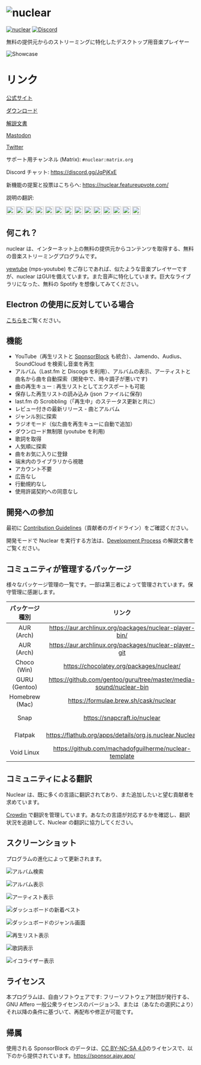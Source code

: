 # ![nuclear](https://i.imgur.com/oT1006i.png) 
[![nuclear](https://snapcraft.io//nuclear/badge.svg)](https://snapcraft.io/nuclear) [![Discord](https://img.shields.io/badge/Discord-7289DA?style=for-the-badge&logo=discord&logoColor=white)](https://discord.gg/JqPjKxE)

無料の提供元からのストリーミングに特化したデスクトップ用音楽プレイヤー

![Showcase](https://i.imgur.com/8qHu66J.png)

# リンク

[公式サイト](https://nuclear.js.org)

[ダウンロード](https://github.com/nukeop/nuclear/releases)

[解説文書](https://nukeop.gitbook.io/nuclear/)

[Mastodon](https://fosstodon.org/@nuclearplayer)

[Twitter](https://twitter.com/nuclear_player)

サポート用チャンネル (Matrix): `#nuclear:matrix.org`

Discord チャット: https://discord.gg/JqPjKxE

新機能の提案と投票はこちらへ: https://nuclear.featureupvote.com/

説明の翻訳:

<kbd>[<img title="Deutsch" alt="Deutsch (ドイツ語)" src="https://cdn.statically.io/gh/hjnilsson/country-flags/master/svg/de.svg" width="22">](README-de.md)</kbd>
<kbd>[<img title="Português" alt="Português (ポルトガル語)" src="https://cdn.statically.io/gh/hjnilsson/country-flags/master/svg/br.svg" width="22">](README-ptbr.md)</kbd>
<kbd>[<img title="Svenska" alt="Svenska" src="https://cdn.statically.io/gh/hjnilsson/country-flags/master/svg/se.svg" width="22">](README-se.md)</kbd>
<kbd>[<img title="English" alt="English (英語)" src="https://cdn.statically.io/gh/hjnilsson/country-flags/master/svg/us.svg" width="22">](../README.md)</kbd>
<kbd>[<img title="Hebrew" alt="Hebrew (ヘブライ語)" src="https://cdn.statically.io/gh/hjnilsson/country-flags/master/svg/il.svg" width="22">](README-he.md)</kbd>
<kbd>[<img title="Italiano" alt="Italiano" src="https://cdn.statically.io/gh/hjnilsson/country-flags/master/svg/it.svg" width="22">](README-it.md)</kbd>
<kbd>[<img title="Türkçe" alt="Türkçe" src="https://cdn.statically.io/gh/hjnilsson/country-flags/master/svg/tr.svg" width="22">](README-tr.md)</kbd>
<kbd>[<img title="Español" alt="Español" src="https://cdn.statically.io/gh/hjnilsson/country-flags/master/svg/es.svg" width="22">](README-es.md)</kbd>
<kbd>[<img title="Indonesia" alt="Indonesia" src="https://cdn.statically.io/gh/hjnilsson/country-flags/master/svg/id.svg" width="22">](README-id.md)</kbd>
<kbd>[<img title="Français" alt="Français (フランス語)" src="https://cdn.statically.io/gh/hjnilsson/country-flags/master/svg/fr.svg" width="22">](README-fr.md)</kbd>
<kbd>[<img title="Chinese" alt="Chinese (中国語)" src="https://cdn.statically.io/gh/hjnilsson/country-flags/master/svg/cn.svg" width="22">](README-zh-cn.md)</kbd>
<kbd>[<img title="Russian" alt="Russian" src="https://cdn.statically.io/gh/hjnilsson/country-flags/master/svg/ru.svg" width="22">](README-ru.md)</kbd>
<kbd>[<img title="Polski" alt="Polski" src="https://cdn.statically.io/gh/hjnilsson/country-flags/master/svg/pl.svg" width="22">](README-pl.md)</kbd>
<kbd>[<img title="Hindi" alt="Hindi" src="https://cdn.statically.io/gh/hjnilsson/country-flags/master/svg/in.svg" width="22">](README-hi.md)</kbd>

## 何これ？　
nuclear は、インターネット上の無料の提供元からコンテンツを取得する、無料の音楽ストリーミングプログラムです。

[yewtube](https://github.com/mps-youtube/yewtube) (mps-youtube) をご存じであれば、似たような音楽プレイヤーですが、nuclear はGUIを備えています。また音声に特化しています。巨大なライブラリになった、無料の Spotify を想像してみてください。

## Electron の使用に反対している場合
[こちらを](electron-ja.md)ご覧ください。

## 機能

- YouTube（再生リストと [SponsorBlock](https://sponsor.ajay.app/) も統合）、Jamendo、Audius、SoundCloud を検索し音楽を再生
- アルバム（Last.fm と Discogs を利用）、アルバムの表示、アーティストと曲名から曲を自動探索（開発中で、時々調子が悪いです)
- 曲の再生キュー : 再生リストとしてエクスポートも可能
- 保存した再生リストの読み込み (json ファイルに保存)
- last.fm の Scrobbling（「再生中」のステータス更新と共に）
- レビュー付きの最新リリース - 曲とアルバム
- ジャンル別に探索
- ラジオモード（似た曲を再生キューに自動で追加）
- ダウンロード無制限 (youtube を利用)
- 歌詞を取得
- 人気順に探索
- 曲をお気に入りに登録
- 端末内のライブラリから視聴
- アカウント不要
- 広告なし
- 行動規約なし
- 使用許諾契約への同意なし

## 開発への参加

最初に [Contribution Guidelines](https://nukeop.gitbook.io/nuclear/contributing/contribution-guidelines)（貢献者のガイドライン）をご確認ください。

開発モードで Nuclear を実行する方法は、[Development Process](https://nukeop.gitbook.io/nuclear/developer-resources/development-process) の解説文書をご覧ください。

## コミュニティが管理するパッケージ

様々なパッケージ管理の一覧です。一部は第三者によって管理されています。保守管理に感謝します。

| パッケージ種別   | リンク                                                               | 保守担当者                                   | インストール方法                           |
|:--------------:|:------------------------------------------------------------------:|:--------------------------------------------:|:---------------------------------------------:|
| AUR (Arch)     | https://aur.archlinux.org/packages/nuclear-player-bin/             | [nukeop](https://github.com/nukeop)          | yay -s nuclear-player-bin                     |
| AUR (Arch)     | https://aur.archlinux.org/packages/nuclear-player-git              | [nukeop](https://github.com/nukeop)          | yay -s nuclear-player-git                     |
| Choco (Win)    | https://chocolatey.org/packages/nuclear/                           | [JourneyOver](https://github.com/JourneyOver)| choco install nuclear                         |
| GURU (Gentoo)  | https://github.com/gentoo/guru/tree/master/media-sound/nuclear-bin | Orphaned    | emerge nuclear-bin                            |
| Homebrew (Mac) | https://formulae.brew.sh/cask/nuclear                              | Homebrew                                     | brew install --cask nuclear                   |
| Snap           | https://snapcraft.io/nuclear                                       | [nukeop](https://github.com/nukeop)          | sudo snap install nuclear                     |
| Flatpak        | https://flathub.org/apps/details/org.js.nuclear.Nuclear            | [nukeop](https://github.com/nukeop)          | flatpak install flathub org.js.nuclear.Nuclear|
| Void Linux     | https://github.com/machadofguilherme/nuclear-template              | [machadofguilherme](https://github.com/machadofguilherme) | See readme


## コミュニティによる翻訳
Nuclear は、既に多くの言語に翻訳されており、また追加したいと望む貢献者を求めています。

[Crowdin](https://crowdin.com/project/nuclear) で翻訳を管理しています。あなたの言語が対応するかを確認し、翻訳状況を追跡して、Nuclear の翻訳に協力してください。

## スクリーンショット
プログラムの進化によって更新されます。

![アルバム検索](https://i.imgur.com/idFVnAF.png)

![アルバム表示](https://i.imgur.com/Kvzo3q7.png)

![アーティスト表示](https://i.imgur.com/imBLYl3.png)

![ダッシュボードの新着ベスト](https://i.imgur.com/bMDrR4M.png)

![ダッシュボードのジャンル画面](https://i.imgur.com/g0aCmKx.png)

![再生リスト表示](https://i.imgur.com/2VMXHDC.png)

![歌詞表示](https://i.imgur.com/7e3DJKJ.png)

![イコライザー表示](https://i.imgur.com/WreRL0w.png)

## ライセンス

本プログラムは、自由ソフトウェアです: フリーソフトウェア財団が発行する、GNU Affero 一般公衆ライセンスのバージョン3、または（あなたの選択により）それ以降の条件に基づいて、再配布や修正が可能です。

## 帰属
使用される SponsorBlock のデータは、[CC BY-NC-SA 4.0](https://creativecommons.org/licenses/by-nc-sa/4.0/)のライセンスで、以下のから提供されています。https://sponsor.ajay.app/